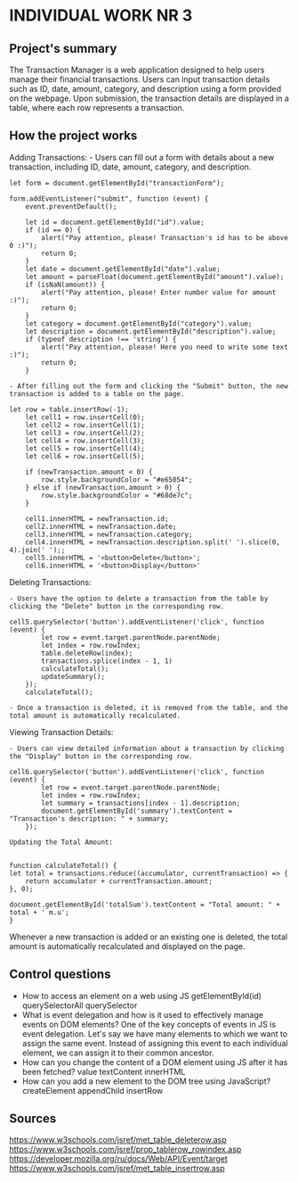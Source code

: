 # INDIVIDUAL WORK NR 3

## Project's summary 
The Transaction Manager is a web application designed to help users manage their financial transactions. 
Users can input transaction details such as ID, date, amount, category, and description using a form provided on the webpage. 
Upon submission, the transaction details are displayed in a table, where each row represents a transaction.

## How the project works
Adding Transactions:
    - Users can fill out a form with details about a new transaction, including ID, date, amount, category, and description.
    
    let form = document.getElementById("transactionForm");

    form.addEventListener("submit", function (event) {
        event.preventDefault();

        let id = document.getElementById("id").value;
        if (id == 0) {
            alert("Pay attention, please! Transaction's id has to be above 0 :)");
            return 0;
        }
        let date = document.getElementById("date").value;
        let amount = parseFloat(document.getElementById("amount").value);
        if (isNaN(amount)) {
            alert("Pay attention, please! Enter number value for amount :)");
            return 0;
        }
        let category = document.getElementById("category").value;
        let description = document.getElementById("description").value;
        if (typeof description !== 'string') {
            alert("Pay attention, please! Here you need to write some text :)");
            return 0;
        }  
    
    - After filling out the form and clicking the "Submit" button, the new transaction is added to a table on the page.

    let row = table.insertRow(-1);
        let cell1 = row.insertCell(0);
        let cell2 = row.insertCell(1);
        let cell3 = row.insertCell(2);
        let cell4 = row.insertCell(3);
        let cell5 = row.insertCell(4);
        let cell6 = row.insertCell(5);

        if (newTransaction.amount < 0) {
            row.style.backgroundColor = "#e65054";
        } else if (newTransaction.amount > 0) {
            row.style.backgroundColor = "#68de7c";
        }

        cell1.innerHTML = newTransaction.id;
        cell2.innerHTML = newTransaction.date;
        cell3.innerHTML = newTransaction.category;
        cell4.innerHTML = newTransaction.description.split(' ').slice(0, 4).join(' ');;
        cell5.innerHTML = '<button>Delete</button>';
        cell6.innerHTML = '<button>Display</button>'
    
Deleting Transactions:

    - Users have the option to delete a transaction from the table by clicking the "Delete" button in the corresponding row.

    cell5.querySelector('button').addEventListener('click', function (event) {
            let row = event.target.parentNode.parentNode;
            let index = row.rowIndex;
            table.deleteRow(index);
            transactions.splice(index - 1, 1)
            calculateTotal();
            updateSummary();
        });
        calculateTotal();
    
    - Once a transaction is deleted, it is removed from the table, and the total amount is automatically recalculated.

Viewing Transaction Details:

    - Users can view detailed information about a transaction by clicking the "Display" button in the corresponding row.
    
    cell6.querySelector('button').addEventListener('click', function (event) {
            let row = event.target.parentNode.parentNode;
            let index = row.rowIndex;
            let summary = transactions[index - 1].description;
            document.getElementById('summary').textContent = "Transaction's description: " + summary;
        });
    
    Updating the Total Amount:

    
    function calculateTotal() {
    let total = transactions.reduce((accumulator, currentTransaction) => {
        return accumulator + currentTransaction.amount;
    }, 0);

    document.getElementById('totalSum').textContent = "Total amount: " + total + ' m.u';
    }
    

Whenever a new transaction is added or an existing one is deleted, the total amount is automatically recalculated and displayed on the page.

## Control questions
- How to access an element on a web using JS
    getElementById(id)
    querySelectorAll
    querySelector
- What is event delegation and how is it used to effectively manage events on DOM elements?
    One of the key concepts of events in JS is event delegation. Let's say we have many elements to which we want to assign the same event.
    Instead of assigning this event to each individual element, we can assign it to their common ancestor.
- How can you change the content of a DOM element using JS after it has been fetched?
    value
    textContent
    innerHTML
- How can you add a new element to the DOM tree using JavaScript?
    createElement
    appendChild
    insertRow

## Sources 
https://www.w3schools.com/jsref/met_table_deleterow.asp
https://www.w3schools.com/jsref/prop_tablerow_rowindex.asp
https://developer.mozilla.org/ru/docs/Web/API/Event/target
https://www.w3schools.com/jsref/met_table_insertrow.asp

